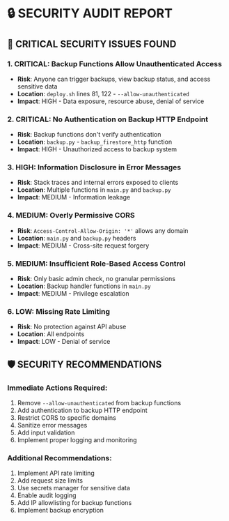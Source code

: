 # 🔒 SECURITY AUDIT REPORT

## 🚨 CRITICAL SECURITY ISSUES FOUND

### 1. **CRITICAL: Backup Functions Allow Unauthenticated Access**
- **Risk**: Anyone can trigger backups, view backup status, and access sensitive data
- **Location**: `deploy.sh` lines 81, 122 - `--allow-unauthenticated`
- **Impact**: HIGH - Data exposure, resource abuse, denial of service

### 2. **CRITICAL: No Authentication on Backup HTTP Endpoint**
- **Risk**: Backup functions don't verify authentication
- **Location**: `backup.py` - `backup_firestore_http` function
- **Impact**: HIGH - Unauthorized access to backup system

### 3. **HIGH: Information Disclosure in Error Messages**
- **Risk**: Stack traces and internal errors exposed to clients
- **Location**: Multiple functions in `main.py` and `backup.py`
- **Impact**: MEDIUM - Information leakage

### 4. **MEDIUM: Overly Permissive CORS**
- **Risk**: `Access-Control-Allow-Origin: '*'` allows any domain
- **Location**: `main.py` and `backup.py` headers
- **Impact**: MEDIUM - Cross-site request forgery

### 5. **MEDIUM: Insufficient Role-Based Access Control**
- **Risk**: Only basic admin check, no granular permissions
- **Location**: Backup handler functions in `main.py`
- **Impact**: MEDIUM - Privilege escalation

### 6. **LOW: Missing Rate Limiting**
- **Risk**: No protection against API abuse
- **Location**: All endpoints
- **Impact**: LOW - Denial of service

## 🛡️ SECURITY RECOMMENDATIONS

### Immediate Actions Required:
1. Remove `--allow-unauthenticated` from backup functions
2. Add authentication to backup HTTP endpoint
3. Restrict CORS to specific domains
4. Sanitize error messages
5. Add input validation
6. Implement proper logging and monitoring

### Additional Recommendations:
1. Implement API rate limiting
2. Add request size limits
3. Use secrets manager for sensitive data
4. Enable audit logging
5. Add IP allowlisting for backup functions
6. Implement backup encryption